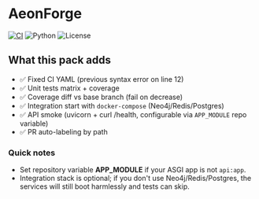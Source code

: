 # AeonForge

[![CI](https://github.com/neuron7x/aeonforge/actions/workflows/ci.yml/badge.svg)](https://github.com/neuron7x/aeonforge/actions/workflows/ci.yml)
![Python](https://img.shields.io/badge/python-3.10%20|%203.11%20|%203.12-blue)
![License](https://img.shields.io/badge/license-MIT-green)

## What this pack adds

- ✅ Fixed CI YAML (previous syntax error on line 12)
- ✅ Unit tests matrix + coverage
- ✅ Coverage diff vs base branch (fail on decrease)
- ✅ Integration start with `docker-compose` (Neo4j/Redis/Postgres)
- ✅ API smoke (uvicorn + curl /health, configurable via `APP_MODULE` repo variable)
- ✅ PR auto-labeling by path

### Quick notes

- Set repository variable **APP_MODULE** if your ASGI app is not `api:app`.
- Integration stack is optional; if you don't use Neo4j/Redis/Postgres, the services will still boot harmlessly and tests can skip.

